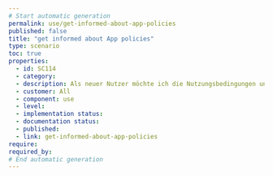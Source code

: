 ```yaml
---
# Start automatic generation
permalink: use/get-informed-about-app-policies
published: false
title: "get informed about App policies"
type: scenario
toc: true
properties:
  - id: SC114
  - category:
  - description: Als neuer Nutzer möchte ich die Nutzungsbedingungen und Datenschutzerklärung lesen und akzeptieren können, um den rechtlichen Rahmen zur Nutzung der Ablage App zu verstehen.
  - customer: All
  - component: use
  - level:
  - implementation status:
  - documentation status:
  - published:
  - link: get-informed-about-app-policies
require:
required_by:
# End automatic generation
---
```

